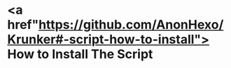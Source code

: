 # <a href"https://github.com/AnonHexo/Krunker#-script-how-to-install"> How to Install The Script </a>
